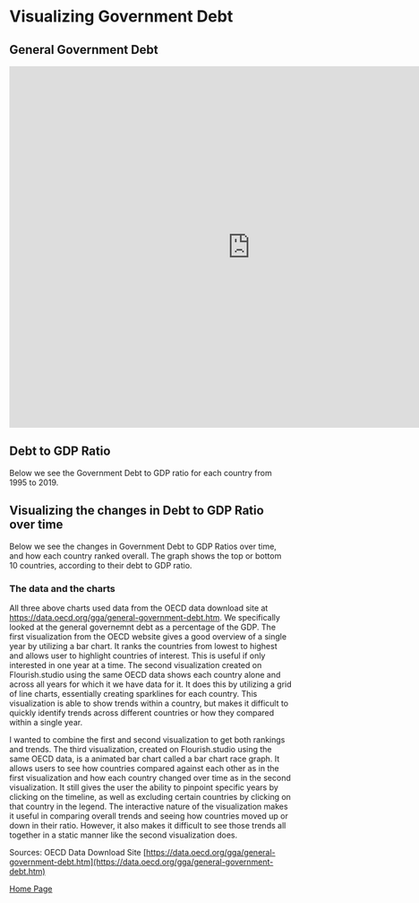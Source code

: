 # Visualizing Government Debt
## General Government Debt
<iframe src="https://data.oecd.org/chart/7b4I" width="860" height="645" style="border: 0" mozallowfullscreen="true" webkitallowfullscreen="true" allowfullscreen="true"><a href="https://data.oecd.org/chart/7b4I" target="_blank">OECD Chart: General government debt, Total, % of GDP, Annual, 2018</a></iframe>

## Debt to GDP Ratio
Below we see the Government Debt to GDP ratio for each country from 1995 to 2019.
<div class="flourish-embed flourish-chart" data-src="visualisation/14950207"><script src="https://public.flourish.studio/resources/embed.js"></script></div>

## Visualizing the changes in Debt to GDP Ratio over time
Below we see the changes in Government Debt to GDP Ratios over time, and how each country ranked overall. The graph shows the top or bottom 10 countries, according to their debt to GDP ratio. 
<div class="flourish-embed flourish-bar-chart-race" data-src="visualisation/14962558"><script src="https://public.flourish.studio/resources/embed.js"></script></div>

### The data and the charts
  All three above charts used data from the OECD data download site at https://data.oecd.org/gga/general-government-debt.htm. We specifically looked at the general governemnt debt as a percentage of the GDP. The first visualization from the OECD website gives a good overview of a single year by utilizing a bar chart. It ranks the countries from lowest to highest and allows user to highlight countries of interest. This is useful if only interested in one year at a time. The second visualization created on Flourish.studio using the same OECD data shows each country alone and across all years for which it we have data for it. It does this by utilizing a grid of line charts, essentially creating sparklines for each country. This visualization is able to show trends within a country, but makes it difficult to quickly identify trends across different countries or how they compared within a single year.  
  
  I wanted to combine the first and second visualization to get both rankings and trends. The third visualization, created on Flourish.studio using the same OECD data, is a animated bar chart called a bar chart race graph. It allows users to see how countries compared against each other as in the first visualization and how each country changed over time as in the second visualization. It still gives the user the ability to pinpoint specific years by clicking on the timeline, as well as excluding certain countries by clicking on that country in the legend. The interactive nature of the visualization makes it useful in comparing overall trends and seeing how countries moved up or down in their ratio. However, it also makes it difficult to see those trends all together in a static manner like the second visualization does. 

Sources: OECD Data Download Site [https://data.oecd.org/gga/general-government-debt.htm](https://data.oecd.org/gga/general-government-debt.htm)  

[Home Page](https://abbywilton.github.io/Wilton_publicPortfolio/)


